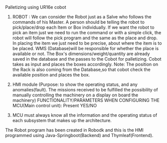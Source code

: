 Palletizing using UR16e cobot 
1. ROBOT :
We can consider the Robot just as a Salve who follows the commands of his Master.
A person should be telling the robot to pick/place/drop  each  Item or Box  individually.
If we want the robot to pick an item just we need to run the command or with a simple click, the robot will follow the pick program and the same as the place and drop. 
In placing the item we just need to be precise, about where the item is to be placed. 
WMS (Database)will be responsible for whether the place is available or not. The Box's dimensions/weight/quantity are already saved in the database and the passes to the Cobot for palletizing. Cobot takes as input and places the boxes accordingly.
Note: The position on the Rack is also coming from the Database,so that cobot check the available position and places the box.
 
2. HMI module (Purpose: to show the operating status, and any anomalies(fault).
The missions received to be fulfilled the possibility of manually controlling the machinery on a display on board the machinery)
FUNCTIONALITY/PARAMETERS WHEN CONFIGURING THE MCU(Main control unit):
Present YES/NO 

3. MCU must always know all the information and the operating status of each subsystem that makes up the architecture.

The Robot program has been created in Robodk and this is the HMI programmed using Java-Springboot(Backend) and Thymleaf(Frontend). 
